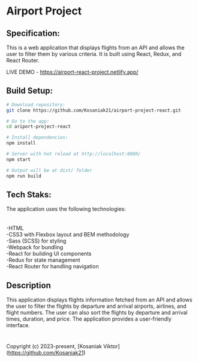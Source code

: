 <h1>Airport Project</h1>

## Specification:

This is a web application that displays flights from an API and allows the user to filter them by various criteria. It is built using React, Redux, and React Router.

LIVE DEMO - https://airport-react-project.netlify.app/

## Build Setup:

```bash
# Download repository:
git clone https://github.com/Kosaniak21/airport-project-react.git

# Go to the app:
cd ariport-project-react

# Install dependencies:
npm install

# Server with hot reload at http://localhost:8080/
npm start

# Output will be at dist/ folder
npm run build
```

## Tech Staks:

The application uses the following technologies:<br />
<br />
<br />-HTML
<br />-CSS3 with Flexbox layout and BEM methodology
<br />-Sass (SCSS) for styling
<br />-Webpack for bundling
<br />-React for building UI components
<br />-Redux for state management
<br />-React Router for handling navigation

## Description

This application displays flights information fetched from an API and allows the user to filter the flights by departure and arrival airports, airlines, and flight numbers. The user can also sort the flights by departure and arrival times, duration, and price. The application provides a user-friendly interface.

<div><h1></h1></div>

Copyright (c) 2023-present, [Kosaniak Viktor] (https://github.com/Kosaniak21)

